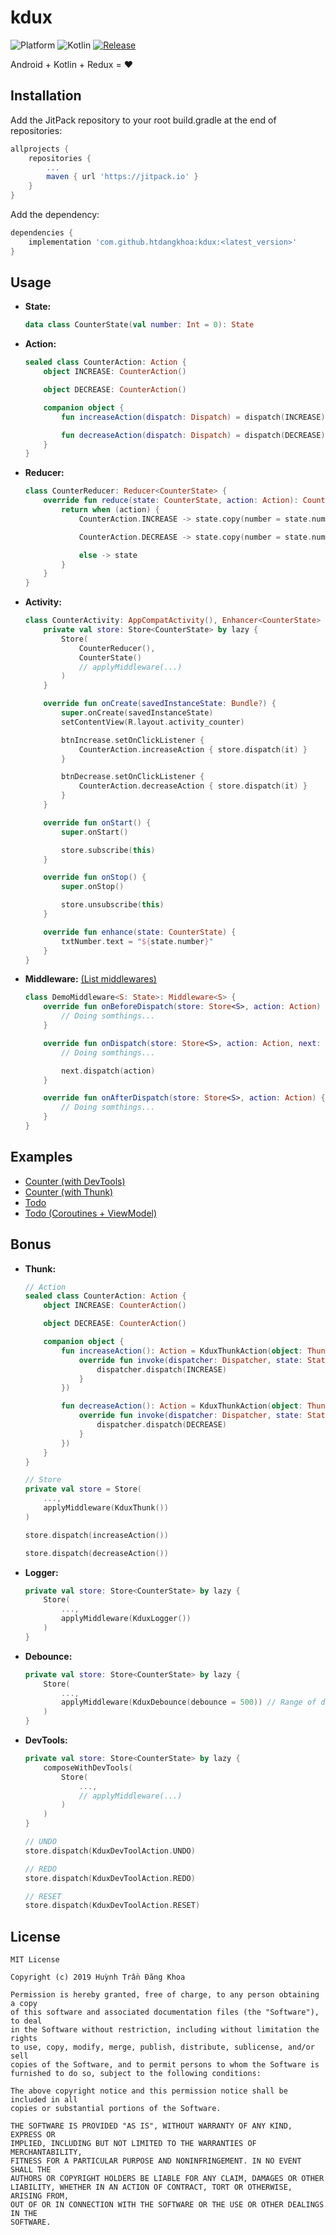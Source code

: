 # kdux
![Platform](https://img.shields.io/badge/Platform-Android%206.0-36da7e?logo=android)
![Kotlin](https://img.shields.io/badge/Kotlin-1.3.50-orange?logo=kotlin)
[![Release](https://jitpack.io/v/htdangkhoa/kdux.svg)](https://jitpack.io/#htdangkhoa/kdux)

Android + Kotlin + Redux = ❤️

## Installation
Add the JitPack repository to your root build.gradle at the end of repositories:
```gradle
allprojects {
    repositories {
        ...
        maven { url 'https://jitpack.io' }
    }
}
```

Add the dependency:
```gradle
dependencies {
    implementation 'com.github.htdangkhoa:kdux:<latest_version>'
}
```

## Usage
- **State:**
  ```kotlin
  data class CounterState(val number: Int = 0): State
  ```

- **Action:**
  ```kotlin
  sealed class CounterAction: Action {
      object INCREASE: CounterAction()

      object DECREASE: CounterAction()

      companion object {
          fun increaseAction(dispatch: Dispatch) = dispatch(INCREASE)

          fun decreaseAction(dispatch: Dispatch) = dispatch(DECREASE)
      }
  }
  ```

- **Reducer:**
  ```kotlin
  class CounterReducer: Reducer<CounterState> {
      override fun reduce(state: CounterState, action: Action): CounterState {
          return when (action) {
              CounterAction.INCREASE -> state.copy(number = state.number + 1)

              CounterAction.DECREASE -> state.copy(number = state.number - 1)

              else -> state
          }
      }
  }
  ```

- **Activity:**
  ```kotlin
  class CounterActivity: AppCompatActivity(), Enhancer<CounterState> {
      private val store: Store<CounterState> by lazy {
          Store(
              CounterReducer(),
              CounterState()
              // applyMiddleware(...)
          )
      }

      override fun onCreate(savedInstanceState: Bundle?) {
          super.onCreate(savedInstanceState)
          setContentView(R.layout.activity_counter)

          btnIncrease.setOnClickListener {
              CounterAction.increaseAction { store.dispatch(it) }
          }

          btnDecrease.setOnClickListener {
              CounterAction.decreaseAction { store.dispatch(it) }
          }
      }

      override fun onStart() {
          super.onStart()

          store.subscribe(this)
      }

      override fun onStop() {
          super.onStop()

          store.unsubscribe(this)
      }

      override fun enhance(state: CounterState) {
          txtNumber.text = "${state.number}"
      }
  }
  ```

- **Middleware:** [(List middlewares)](https://github.com/htdangkhoa/kdux/tree/master/kdux/src/main/java/com/github/htdangkhoa/kdux/middlewares)
  ```kotlin
  class DemoMiddleware<S: State>: Middleware<S> {
      override fun onBeforeDispatch(store: Store<S>, action: Action) {
          // Doing somthings...
      }

      override fun onDispatch(store: Store<S>, action: Action, next: Dispatcher) {
          // Doing somthings...

          next.dispatch(action)
      }

      override fun onAfterDispatch(store: Store<S>, action: Action) {
          // Doing somthings...
      }
  }
  ```

## Examples
- [Counter (with DevTools)](https://github.com/htdangkhoa/kdux/tree/master/app/src/main/java/com/github/htdangkhoa/demo/ui/counter)
- [Counter (with Thunk)](https://github.com/htdangkhoa/kdux/tree/master/app/src/main/java/com/github/htdangkhoa/demo/ui/counter_thunk)
- [Todo](https://github.com/htdangkhoa/kdux/tree/master/app/src/main/java/com/github/htdangkhoa/demo/ui/todo)
- [Todo (Coroutines + ViewModel)](https://github.com/htdangkhoa/kdux/tree/master/app/src/main/java/com/github/htdangkhoa/demo/ui/todo_viewmodel)

## Bonus
- **Thunk:**
  ```kotlin
  // Action
  sealed class CounterAction: Action {
      object INCREASE: CounterAction()

      object DECREASE: CounterAction()

      companion object {
          fun increaseAction(): Action = KduxThunkAction(object: Thunk {
              override fun invoke(dispatcher: Dispatcher, state: State) {
                  dispatcher.dispatch(INCREASE)
              }
          })

          fun decreaseAction(): Action = KduxThunkAction(object: Thunk {
              override fun invoke(dispatcher: Dispatcher, state: State) {
                  dispatcher.dispatch(DECREASE)
              }
          })
      }
  }

  // Store
  private val store = Store(
      ...,
      applyMiddleware(KduxThunk())
  )

  store.dispatch(increaseAction())

  store.dispatch(decreaseAction())
  ```

- **Logger:**
  ```kotlin
  private val store: Store<CounterState> by lazy {
      Store(
          ...,
          applyMiddleware(KduxLogger())
      )
  }
  ```

- **Debounce:**
  ```kotlin
  private val store: Store<CounterState> by lazy {
      Store(
          ...,
          applyMiddleware(KduxDebounce(debounce = 500)) // Range of debounce from 0 to 30000.
      )
  }
  ```

- **DevTools:**
  ```kotlin
  private val store: Store<CounterState> by lazy {
      composeWithDevTools(
          Store(
              ...,
              // applyMiddleware(...)
          )
      )
  }

  // UNDO
  store.dispatch(KduxDevToolAction.UNDO)

  // REDO
  store.dispatch(KduxDevToolAction.REDO)

  // RESET
  store.dispatch(KduxDevToolAction.RESET)
  ```

## License
    MIT License

    Copyright (c) 2019 Huỳnh Trần Đăng Khoa

    Permission is hereby granted, free of charge, to any person obtaining a copy
    of this software and associated documentation files (the "Software"), to deal
    in the Software without restriction, including without limitation the rights
    to use, copy, modify, merge, publish, distribute, sublicense, and/or sell
    copies of the Software, and to permit persons to whom the Software is
    furnished to do so, subject to the following conditions:

    The above copyright notice and this permission notice shall be included in all
    copies or substantial portions of the Software.

    THE SOFTWARE IS PROVIDED "AS IS", WITHOUT WARRANTY OF ANY KIND, EXPRESS OR
    IMPLIED, INCLUDING BUT NOT LIMITED TO THE WARRANTIES OF MERCHANTABILITY,
    FITNESS FOR A PARTICULAR PURPOSE AND NONINFRINGEMENT. IN NO EVENT SHALL THE
    AUTHORS OR COPYRIGHT HOLDERS BE LIABLE FOR ANY CLAIM, DAMAGES OR OTHER
    LIABILITY, WHETHER IN AN ACTION OF CONTRACT, TORT OR OTHERWISE, ARISING FROM,
    OUT OF OR IN CONNECTION WITH THE SOFTWARE OR THE USE OR OTHER DEALINGS IN THE
    SOFTWARE.
